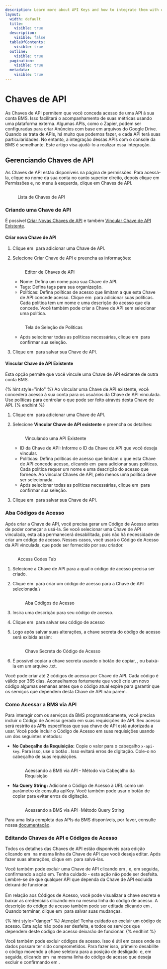 ```yaml
---
description: Learn more about API Keys and how to integrate them with our platform.
layout:
  width: default
  title:
    visible: true
  description:
    visible: false
  tableOfContents:
    visible: true
  outline:
    visible: true
  pagination:
    visible: true
  metadata:
    visible: true
---
```


# Chaves de API

As Chaves de API permitem que você conceda acesso de uma API à sua conta BMS. Isso facilitará o acompanhamento de suas métricas usando uma plataforma externa. Algumas APIs, como o Zapier, podem ser configuradas para criar Anúncios com base em arquivos do Google Drive. Quando se trata de APIs, há muito que podemos fazer, e cada API terá suas particularidades. No entanto, a integração dessas APIs com o console da BMS é semelhante. Este artigo visa ajudá-lo a realizar essa integração.

## Gerenciando Chaves de API  <a href="#managing-api-keys" id="managing-api-keys"></a>

As Chaves de API estão disponíveis na página de permissões. Para acessá-la, clique no nome da sua conta no canto superior direito, depois clique em Permissões e, no menu à esquerda, clique em Chaves de API.

<figure><img src="../../.gitbook/assets/Captura de tela 2024-10-08 092211.png" alt=""><figcaption><p>Lista de Chaves de API</p></figcaption></figure>

### Criando uma Chave de API <a href="#creating-an-api-key" id="creating-an-api-key"></a>

É possível [Criar Novas Chaves de API](api-keys.md#criar-nova-chave-de-api) e também [Vincular Chave de API Existente](api-keys.md#vincular-chave-de-api-existente).

#### Criar nova Chave de API

1. Clique em <img src="../../.gitbook/assets/image (106).png" alt="" data-size="line"> para adicionar uma Chave de API.
2.  Selecione Criar Chave de API e preencha as informações:

    <figure><img src="../../.gitbook/assets/Captura de tela 2024-10-08 100509.png" alt=""><figcaption><p>Editor de Chaves de API</p></figcaption></figure>



    * Nome: Defina um nome para sua Chave de API.
    * Tags: Defina tags para sua organização.
    * Políticas: Defina políticas de acesso que limitam a que esta Chave de API concede acesso. Clique em <img src="../../.gitbook/assets/image (108).png" alt="" data-size="original"> para adicionar suas políticas. Cada política tem um nome e uma descrição do acesso que ela concede. Você também pode criar a Chave de API sem selecionar uma política.

    <figure><img src="../../.gitbook/assets/image (978).png" alt=""><figcaption><p>Tela de Seleção de Políticas</p></figcaption></figure>

    * Após selecionar todas as políticas necessárias, clique em <img src="../../.gitbook/assets/image (1033).png" alt="" data-size="line"> para confirmar sua seleção.
3. Clique em <img src="../../.gitbook/assets/image (110).png" alt="" data-size="line"> para salvar sua Chave de API.

#### Vincular Chave de API Existente <a href="#link-existing-api-key" id="link-existing-api-key"></a>

Esta opção permite que você vincule uma Chave de API existente de outra conta BMS.

{% hint style="info" %}
Ao vincular uma Chave de API existente, você concederá acesso à sua conta para os usuários da Chave de API vinculada. Use políticas para controlar o que pode ser feito através desta Chave de API.
{% endhint %}

1. Clique em <img src="../../.gitbook/assets/image (106).png" alt="" data-size="line"> para adicionar uma Chave de API.
2.  Selecione **Vincular Chave de API existente** e preencha os detalhes:

    <figure><img src="../../.gitbook/assets/image (948).png" alt=""><figcaption><p>Vinculando uma API Existente</p></figcaption></figure>

    * ID da Chave de API: Informe o ID da Chave de API que você deseja vincular.
    * Políticas: Defina políticas de acesso que limitam o que esta Chave de API concede acesso, clicando em <img src="../../.gitbook/assets/image (108).png" alt="" data-size="original"> para adicionar suas políticas. Cada política requer um nome e uma descrição do acesso que fornece. Ao vincular Chaves de API, pelo menos uma política deve ser selecionada.
    * Após selecionar todas as políticas necessárias, clique em <img src="../../.gitbook/assets/image (1033).png" alt="" data-size="line"> para confirmar sua seleção.
3. Clique em <img src="../../.gitbook/assets/image (110).png" alt="" data-size="line"> para salvar sua Chave de API.

### Aba Códigos de Acesso <a href="#access-codes-tab" id="access-codes-tab"></a>

Após criar a Chave de API, você precisa gerar um Código de Acesso antes de poder começar a usá-la. Se você selecionar uma Chave de API vinculada, esta aba permanecerá desabilitada, pois não há necessidade de criar um código de acesso. Nesses casos, você usará o Código de Acesso da API vinculada, que pode ser fornecido por seu criador.

<figure><img src="../../.gitbook/assets/image (1035).png" alt=""><figcaption><p>Access Codes Tab</p></figcaption></figure>

1. Selecione a Chave de API para a qual o código de acesso precisa ser criado.
2.  Clique em <img src="../../.gitbook/assets/image (1036).png" alt="" data-size="line"> para criar um código de acesso para a Chave de API selecionada.\


    <figure><img src="../../.gitbook/assets/image (983).png" alt=""><figcaption><p>Aba Códigos de Acesso</p></figcaption></figure>
3. Insira uma descrição para seu código de acesso.
4. Clique em <img src="../../.gitbook/assets/image (1038).png" alt="" data-size="line"> para salvar seu código de acesso
5.  Logo após salvar suas alterações, a chave secreta do código de acesso será exibida assim:

    <figure><img src="../../.gitbook/assets/Captura de tela 2024-10-09 090427.png" alt=""><figcaption><p>Chave Secreta do Código de Acesso</p></figcaption></figure>
6. É possível copiar a chave secreta usando o botão de copiar, <img src="../../.gitbook/assets/image (1039).png" alt="" data-size="original">, ou baixá-la em um arquivo .txt.

Você pode criar até 2 códigos de acesso por Chave de API. Cada código é válido por 365 dias. Aconselhamos fortemente que você crie um novo código algumas semanas antes que o código atual expire para garantir que os serviços que dependem desta Chave de API não parem.

### Como Acessar a BMS via API <a href="#how-to-access-bms-via-api" id="how-to-access-bms-via-api"></a>

Para interagir com os serviços da BMS programaticamente, você precisa incluir o Código de Acesso gerado em suas requisições de API. Seu acesso será restrito às APIs específicas que sua chave de API está autorizada a usar. Você pode incluir o Código de Acesso em suas requisições usando um dos seguintes métodos:

*   **No Cabeçalho da Requisição:** Copie o valor para o cabeçalho `x-api-key`. Para isso, use o botão <img src="../../.gitbook/assets/image (985).png" alt="" data-size="original">. Isso evitará erros de digitação. Cole-o no cabeçalho de suas requisições.

    <figure><img src="../../.gitbook/assets/image (984).png" alt=""><figcaption><p>Acessando a BMS via API - Método via Cabeçalho da Requisição</p></figcaption></figure>
*   **Na Query String:** Adicione o Código de Acesso à URL como um parâmetro de consulta apiKey. Você também pode usar o botão de copiar para evitar erros de digitação.

    <figure><img src="../../.gitbook/assets/image (986).png" alt=""><figcaption><p>Acessando a BMS via API -Método Query String</p></figcaption></figure>

Para uma lista completa das APIs da BMS disponíveis, por favor, consulte nossa [documentação](https://api.bluems.com/).

### **Editando Chaves de API e Códigos de Acesso** <a href="#editing-api-keys-and-access-codes" id="editing-api-keys-and-access-codes"></a>

Todos os detalhes das Chaves de API estão disponíveis para edição clicando em <img src="../../.gitbook/assets/image (1040).png" alt="" data-size="line"> na mesma linha da Chave de API que você deseja editar. Após fazer suas alterações, clique em <img src="../../.gitbook/assets/image (1041).png" alt="" data-size="line"> para salvá-las.&#x20;

Você também pode excluir uma Chave de API clicando em <img src="../../.gitbook/assets/image (1042).png" alt="" data-size="original">, e, em seguida, confirmando a ação em<img src="../../.gitbook/assets/image (1043).png" alt="" data-size="line">. Tenha cuidado - esta ação não pode ser desfeita. Lembre-se de que qualquer API que dependa da Chave de API excluída deixará de funcionar.\
\
Em relação aos Códigos de Acesso, você pode visualizar a chave secreta e baixar as credenciais clicando em <img src="../../.gitbook/assets/image (1044).png" alt="" data-size="original">na mesma linha do código de acesso. A descrição do código de acesso também pode ser editada clicando em <img src="../../.gitbook/assets/image (1040).png" alt="" data-size="line">. Quando terminar, clique em <img src="../../.gitbook/assets/image (1041).png" alt="" data-size="line"> para salvar suas mudanças.

{% hint style="danger" %}
Atenção! Tenha cuidado ao excluir um código de acesso. Esta ação não pode ser desfeita, e todos os serviços que dependem deste código de acesso deixarão de funcionar.
{% endhint %}

Você também pode excluir códigos de acesso. Isso é útil em casos onde os dados possam ter sido comprometidos. Para fazer isso, primeiro desabilite o código movendo a chave seletora para a posição de desligado <img src="../../.gitbook/assets/image (1045).png" alt="" data-size="original"> e, em seguida, clicando em <img src="../../.gitbook/assets/image (1042).png" alt="" data-size="original"> na mesma linha do código de acesso que deseja excluir e confirmando em <img src="../../.gitbook/assets/image (1043).png" alt="" data-size="line">.&#x20;
